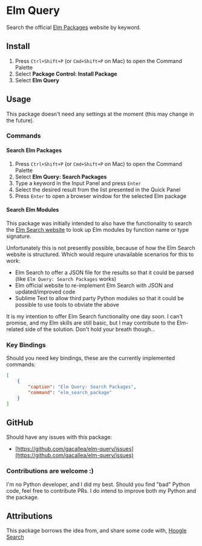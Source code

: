 # Elm Query #

Search the official [Elm Packages](https://package.elm-lang.org/) website by keyword.

## Install ##

1. Press `Ctrl+Shift+P` (or `Cmd+Shift+P` on Mac) to open the Command Palette
2. Select **Package Control: Install Package**
3. Select **Elm Query**

## Usage ##

This package doesn't need any settings at the moment (this may change in the future).

### Commands ###

#### Search Elm Packages ####

1. Press `Ctrl+Shift+P` (or `Cmd+Shift+P` on Mac) to open the Command Palette
2. Select **Elm Query: Search Packages**
3. Type a keyword in the Input Panel and press `Enter`
4. Select the desired result from the list presented in the Quick Panel
5. Press `Enter` to open a browser window for the selected Elm package

#### Search Elm Modules ####

This package was initially intended to also have the functionality to search the [Elm Search website](https://klaftertief.github.io/elm-search/) to look up Elm modules by function name or type signature.

Unfortunately this is not presently possible, because of how the Elm Search website is structured. Which would require unavailable scenarios for this to work:

- Elm Search to offer a JSON file for the results so that it could be parsed (like `Elm Query: Search Packages` works)
- Elm official website to re-implement Elm Search with JSON and updated/improved code
- Sublime Text to allow third party Python modules so that it could be possible to use tools to obviate the above

It is my intention to offer Elm Search functionality one day soon. I can't promise, and my Elm skills are still basic, but I may contribute to the Elm-related side of the solution. Don't hold your breath though...

### Key Bindings ###

Should you need key bindings, these are the currently implemented commands:

```json
[
    {
        "caption": "Elm Query: Search Packages",
        "command": "elm_search_package"
    }
] 
```

## GitHub ##

Should have any issues with this package:

- [https://github.com/gacallea/elm-query/issues](https://github.com/gacallea/elm-query/issues)

### Contributions are welcome :) ###

I'm no Python developer, and I did my best. Should you find "bad" Python code,
feel free to contribute PRs. I do intend to improve both my Python and the package.

## Attributions ##

This package borrows the idea from, and share some code with, [Hoogle Search](https://packagecontrol.io/packages/HoogleSearch)
